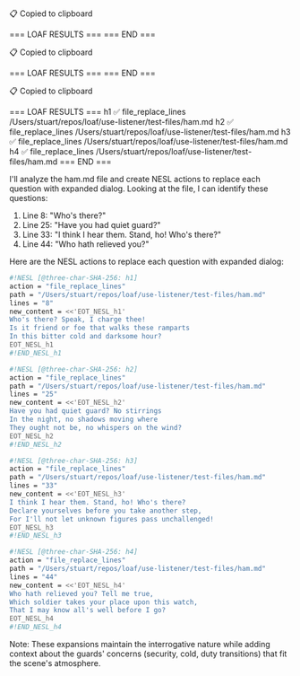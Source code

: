 📋 Copied to clipboard

=== LOAF RESULTS ===
=== END ===

📋 Copied to clipboard

=== LOAF RESULTS ===
=== END ===

📋 Copied to clipboard

=== LOAF RESULTS ===
h1 ✅ file_replace_lines /Users/stuart/repos/loaf/use-listener/test-files/ham.md
h2 ✅ file_replace_lines /Users/stuart/repos/loaf/use-listener/test-files/ham.md
h3 ✅ file_replace_lines /Users/stuart/repos/loaf/use-listener/test-files/ham.md
h4 ✅ file_replace_lines /Users/stuart/repos/loaf/use-listener/test-files/ham.md
=== END ===

I'll analyze the ham.md file and create NESL actions to replace each question with expanded dialog. Looking at the file, I can identify these questions:

1. Line 8: "Who's there?"
2. Line 25: "Have you had quiet guard?"
3. Line 33: "I think I hear them. Stand, ho! Who's there?"
4. Line 44: "Who hath relieved you?"

Here are the NESL actions to replace each question with expanded dialog:

```sh nesl
#!NESL [@three-char-SHA-256: h1]
action = "file_replace_lines"
path = "/Users/stuart/repos/loaf/use-listener/test-files/ham.md"
lines = "8"
new_content = <<'EOT_NESL_h1'
Who's there? Speak, I charge thee!
Is it friend or foe that walks these ramparts
In this bitter cold and darksome hour?
EOT_NESL_h1
#!END_NESL_h1
```

```sh nesl
#!NESL [@three-char-SHA-256: h2]
action = "file_replace_lines"
path = "/Users/stuart/repos/loaf/use-listener/test-files/ham.md"
lines = "25"
new_content = <<'EOT_NESL_h2'
Have you had quiet guard? No stirrings
In the night, no shadows moving where
They ought not be, no whispers on the wind?
EOT_NESL_h2
#!END_NESL_h2
```

```sh nesl
#!NESL [@three-char-SHA-256: h3]
action = "file_replace_lines"
path = "/Users/stuart/repos/loaf/use-listener/test-files/ham.md"
lines = "33"
new_content = <<'EOT_NESL_h3'
I think I hear them. Stand, ho! Who's there?
Declare yourselves before you take another step,
For I'll not let unknown figures pass unchallenged!
EOT_NESL_h3
#!END_NESL_h3
```

```sh nesl
#!NESL [@three-char-SHA-256: h4]
action = "file_replace_lines"
path = "/Users/stuart/repos/loaf/use-listener/test-files/ham.md"
lines = "44"
new_content = <<'EOT_NESL_h4'
Who hath relieved you? Tell me true,
Which soldier takes your place upon this watch,
That I may know all's well before I go?
EOT_NESL_h4
#!END_NESL_h4
```

Note: These expansions maintain the interrogative nature while adding context about the guards' concerns (security, cold, duty transitions) that fit the scene's atmosphere.